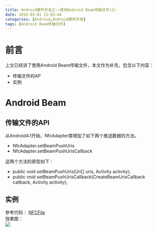 ```yaml
---
title: Android硬件开发之——使用Android Beam传输文件(2)
date: 2018-03-01 22:03:44
categories: [Android,Android硬件开发]
tags: [Android Beam传输文件]
---
```

# 前言 
上文已经讲了使用Android Beam传输文件，本文作为补充，包含以下内容： 

- 传输文件的AP
- 实例 

<!--more-->

# Android Beam
## 传输文件的API  
从Android4.1开始，NfcAdapter类增加了如下两个推送数据的方法。

- NfcAdapter.setBeamPushUris
- NfcAdapter.setBeamPushUrisCallback

这两个方法的原型如下：  

- public void setBeamPushUris(Uri[] uris, Activity activity);
- public void setBeamPushUrisCallback(CreateBeamUrisCallback callback, Activity activity);

## 实例 
参考代码： [NFCFile][1]   
效果图：  
![][2] 



[1]: https://github.com/PGzxc/NFCFile
[2]: http://p4ub8kcva.bkt.clouddn.com/nfc-file.png